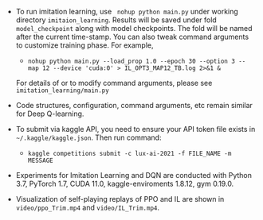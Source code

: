 - To run imitation learning, use ``` nohup python main.py``` under working directory `imitaion_learning`. Results will be saved under fold `model_checkpoint` along with model checkpoints. The fold will be named after the current time-stamp. You can also tweak command arguments to customize training phase. For example,

  - ```nohup python main.py --load_prop 1.0 --epoch 30 --option 3 --map 12 --device 'cuda:0' > IL_OPT3_MAP12_TB.log 2>&1 &```

  For details of or to modify command arguments, please see `imitation_learning/main.py`

- Code structures, configuration, command arguments, etc remain similar for Deep Q-learning.

- To submit via kaggle API, you need to ensure your API token file exists in `~/.kaggle/kaggle.json`. Then run command:
  - ```kaggle competitions submit -c lux-ai-2021 -f FILE_NAME -m MESSAGE```

- Experiments for Imitation Learning and DQN are conducted with Python 3.7, PyTorch 1.7, CUDA 11.0, kaggle-enviroments 1.8.12, gym 0.19.0.
- Visualization of self-playing replays of PPO and IL are shown in `video/ppo_Trim.mp4` and `video/IL_Trim.mp4`.
